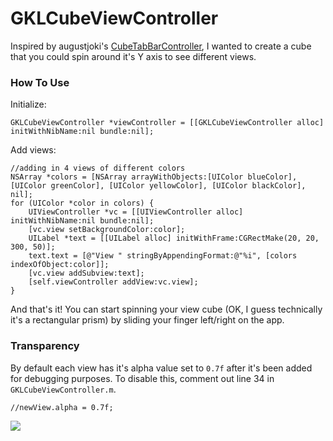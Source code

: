 GKLCubeViewController
===================

Inspired by augustjoki's [CubeTabBarController](https://github.com/augustjoki/CubeTabBarController), I wanted to create a cube that you could spin around it's Y axis to see different views.

### How To Use

Initialize:

	GKLCubeViewController *viewController = [[GKLCubeViewController alloc] initWithNibName:nil bundle:nil];
	
Add views:

	//adding in 4 views of different colors
    NSArray *colors = [NSArray arrayWithObjects:[UIColor blueColor], [UIColor greenColor], [UIColor yellowColor], [UIColor blackColor], nil];
    for (UIColor *color in colors) {
        UIViewController *vc = [[UIViewController alloc] initWithNibName:nil bundle:nil];
        [vc.view setBackgroundColor:color];
        UILabel *text = [[UILabel alloc] initWithFrame:CGRectMake(20, 20, 300, 50)];
        text.text = [@"View " stringByAppendingFormat:@"%i", [colors indexOfObject:color]];
        [vc.view addSubview:text];
        [self.viewController addView:vc.view];
    }

And that's it! You can start spinning your view cube (OK, I guess technically it's a rectangular prism) by sliding your finger left/right on the app.

### Transparency

By default each view has it's alpha value set to `0.7f` after it's been added for debugging purposes.  To disable this, comment out line 34 in `GKLCubeViewController.m`.
	
	//newView.alpha = 0.7f;

![](https://raw.github.com/pyro2927/GKLCubeViewController/master/cube.gif)